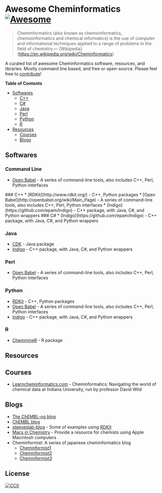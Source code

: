 Awesome Cheminformatics[![Awesome](https://cdn.rawgit.com/sindresorhus/awesome/d7305f38d29fed78fa85652e3a63e154dd8e8829/media/badge.svg)](https://github.com/sindresorhus/awesome)
======================

> Cheminformatics (also known as chemoinformatics, chemioinformatics and chemical informatics) is the use of computer and informational techniques applied to a range of problems in the field of chemistry.— [Wikipedia]
(https://en.wikipedia.org/wiki/Cheminformatics)

A curated list of awesome Cheminformatics software, resources, and libraries. Mostly command line based, and free or open-source. Please feel free to [contribute](CONTRIBUTING.md)!

**Table of Contents**
<!-- START doctoc generated TOC please keep comment here to allow auto update -->
<!-- DON'T EDIT THIS SECTION, INSTEAD RE-RUN doctoc TO UPDATE -->
* [Softwares](#softwares)
  * [C++](#cpp)
  * [C#](#c-sharp)
  * [Java](#java)
  * [Perl](#perl)
  * [Python](#python)
  * [R](#r)
* [Resources](#resources)
  * [Courses](#courses)
  * [Blogs](#blogs)

## Softwares

### Command Line
* [Open Babel](http://openbabel.org/wiki/Main_Page) - A series of command-line tools, also includes C++, Perl, Python interfaces

<a name="cpp" />
### C++
* [RDKit](http://www.rdkit.org/) - C++, Python packages
* [Open Babel](http://openbabel.org/wiki/Main_Page) - A series of command-line tools, also includes C++, Perl, Python interfaces
* [Indigo](https://github.com/epam/Indigo) - C++ package, with Java, C#, and Python wrappers

<a name="c-sharp" />
### C#
* [Indigo](https://github.com/epam/Indigo) - C++ package, with Java, C#, and Python wrappers

### Java
* [CDK](https://sourceforge.net/projects/cdk/) - Java package
* [Indigo](https://github.com/epam/Indigo) - C++ package, with Java, C#, and Python wrappers

### Perl
* [Open Babel](http://openbabel.org/wiki/Main_Page) - A series of command-line tools, also includes C++, Perl, Python interfaces

### Python
* [RDKit](http://www.rdkit.org/) - C++, Python packages 
* [Open Babel](http://openbabel.org/wiki/Main_Page) - A series of command-line tools, also includes C++, Perl, Python interfaces
* [Indigo](https://github.com/epam/Indigo) - C++ package, with Java, C#, and Python wrappers

### R
* [ChemmineR](https://www.bioconductor.org/packages/release/bioc/vignettes/ChemmineR/inst/doc/ChemmineR.html) - R package


## Resources


## Courses
* [Learncheminformatics.com](http://learncheminformatics.com/) - Cheminformatics: Navigating the world of chemical data at Indiana University, run by professor David Wild

## Blogs

* [The ChEMBL-og blog](http://chembl.blogspot.tw/)
* [ChEMBL blog](http://chembl.github.io/)
* [steeveslab-blog](http://asteeves.github.io/) - Some of examples using [RDKit](http://www.rdkit.org/)
* [Macs in Chemistry](http://www.macinchem.org/) - Provide a resource for chemists using Apple Macintosh computers
* Cheminformist: A series of japanese cheminformatics blog
  * [Cheminformist1](http://cheminformist1.itmol.com/)
  * [Cheminformist2](http://cheminformist2.itmol.com/)
  * [Cheminformist3](http://cheminformist.itmol.com/TEST/)



## License

[![CC0](http://mirrors.creativecommons.org/presskit/buttons/88x31/svg/cc-zero.svg)](https://creativecommons.org/publicdomain/zero/1.0/)
